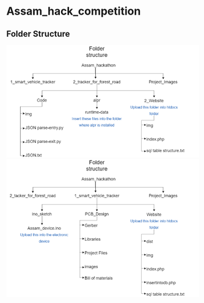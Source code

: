 # Assam_hack_competition
## Folder Structure
![Alt text](Project_Images/folderstruct1.png?raw=true "Folder structure 1")
![Alt text](Project_Images/folderstruct2.png?raw=true "Folder structure 2")


